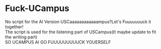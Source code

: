 # Fuck-UCampus
No script for the AI Version USCaaaaaaaaaaaampus?Let's Fuuuuuuuck it together!\
The script is used for the listening part of USCampus(It maybe update to fit the writing part)\
SO UCAMPUS AI GO FUUUUUUUUUCK YOUERSELF
